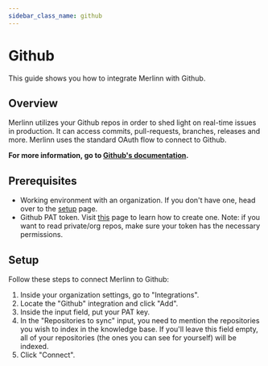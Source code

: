 ```yaml
---
sidebar_class_name: github
---
```


# Github

This guide shows you how to integrate Merlinn with Github.

## Overview

Merlinn utilizes your Github repos in order to shed light on real-time issues in production. It can access commits, pull-requests, branches, releases and more. Merlinn uses the standard OAuth flow to connect to Github.

**For more information, go to [Github's documentation](https://docs.github.com/en/apps/oauth-apps/building-oauth-apps/authorizing-oauth-apps).**

## Prerequisites

- Working environment with an organization. If you don't have one, head over to the [setup](../02-Getting%20started/01-Setup%20Merlinn.md) page.
- Github PAT token. Visit [this](https://docs.github.com/en/authentication/keeping-your-account-and-data-secure/managing-your-personal-access-tokens) page to learn how to create one. Note: if you want to read private/org repos, make sure your token has the necessary permissions.

## Setup

Follow these steps to connect Merlinn to Github:

1. Inside your organization settings, go to "Integrations".
2. Locate the "Github" integration and click "Add".
3. Inside the input field, put your PAT key.
4. In the "Repositories to sync" input, you need to mention the repositories you wish to index in the knowledge base. If you'll leave this field empty, all of your repositories (the ones you can see for yourself) will be indexed.
5. Click "Connect".

